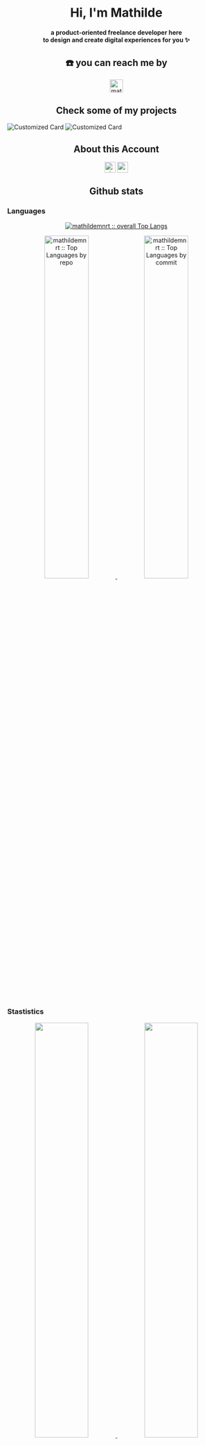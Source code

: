 <div align="center">
<h1 align="center" style="{ border-bottom: 0; }">Hi, I'm Mathilde</h1>
<h4 align="center">a product-oriented freelance developer here <br>
to design and create digital experiences for you ✨ </h4>
</div>


<div>
    <h2 align="center">☎️ you can reach me by</h2>
    <p align="center">
<!--       <a href="https://www.linkedin.com/in/mathilde-menoret-6496711a8/" target="blank"><img align="center"
         src="https://img.shields.io/badge/linkedin-%231DA1F2.svg?style=for-the-badge&logo=linkedin&logoColor=white"
         alt="mathildemnrt" height="30"/></a> -->
      <a href="mailto:mathilde.menoret.ultra@gmail.com" target="blank"><img align="center"
         src="https://img.shields.io/badge/gmail-EA4335.svg?style=for-the-badge&logo=gmail&logoColor=white"
         alt="mathildemnrt" height="30"/></a>
    </p>
</div>



<h2 align="center">Check some of my projects</h2>
<p align="center">
        
![Customized Card](https://github-readme-stats.vercel.app/api/pin?username=mathildemnrt\&repo=evently_platform\&title_color=fff\&icon_color=f9f9f9\&text_color=9f9f9f\&bg_color=151515)
![Customized Card](https://github-readme-stats.vercel.app/api/pin?username=mathildemnrt\&repo=threads_clone\&title_color=fff\&icon_color=f9f9f9\&text_color=9f9f9f\&bg_color=151515)

</p>



<div>
<h2 align="center">About this Account</h2>
 <p align="center">
  <a href="github.com/mathildemnrt" target="blank"><img align="center" 
     src="https://komarev.com/ghpvc/?username=mathildemnrt&style=for-the-badge&label=PROFILE+VIEWS" height="25"
     alt="views count" /></a>
  <a href="https://mathildemnrt.github.io/mathildemnrt/"><img align="center" 
     src="https://img.shields.io/website?down_message=offline&style=for-the-badge&up_message=building&url=https%3A%2F%2Fmathildemenoret.com" height="25"
     alt="website" /></a>
  </p>
</div>

  

  <div>
    <h2 align="center"> Github stats </h2>
  <summary><h3>Languages</h3></summary>
            <p align="center">
        <a href="https://github.com/mathildemnrt/">
          <img src="https://github-readme-stats.vercel.app/api/top-langs/?username=mathildemnrt&langs_count=6&theme=default&layout=compact&hide_border=true"
          alt="mathildemnrt :: overall Top Langs " /></a>
      </p>
        <p align="center">
          <a href="https://github.com/mathildemnrt/">
          <img width="45%" src="https://github-profile-summary-cards.vercel.app/api/cards/repos-per-language?username=mathildemnrt&theme=default&layout=compact&hide_border=true"
          alt="mathildemnrt :: Top Languages by repo" />
          <img width="45%" src="https://github-profile-summary-cards.vercel.app/api/cards/most-commit-language?username=mathildemnrt&theme=default&layout=compact&hide_border=true"
          alt="mathildemnrt :: Top Languages by commit" />
          </a>
        </p>


  <summary><h3>Stastistics</h3></summary>
        <p align="center">
          <a href="https://github.com/mathildemnrt/">
          <img width="49.5%" src="https://github-readme-stats.vercel.app/api?username=mathildemnrt&show_icons=true&theme=default&hide_border=true" />
          <img width="49.5%" src="https://github-readme-streak-stats.herokuapp.com/?user=mathildemnrt&theme=default&hide_border=true" />
          </a>
       </p>
     <br>
  </div>    


